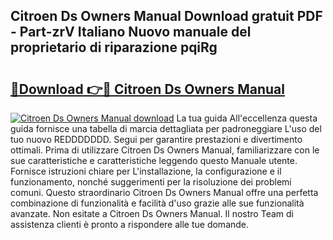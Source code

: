 ## Citroen Ds Owners Manual Download gratuit PDF - Part-zrV Italiano Nuovo manuale del proprietario di riparazione pqiRg

# <h2><a href="http://dfd41cp.blite.top/?on=Citroen+Ds+Owners+Manual">🔗Download 👉🔴 Citroen Ds Owners Manual</a></h2>

[![Citroen Ds Owners Manual download](https://i.imgur.com/lujVjoI.png)](http://dfd41cp.blite.top/?on=Citroen+Ds+Owners+Manual)
La tua guida All'eccellenza questa guida fornisce una tabella di marcia dettagliata per padroneggiare L'uso del tuo nuovo REDDDDDDD. Segui per garantire prestazioni e divertimento ottimali. Prima di utilizzare Citroen Ds Owners Manual, familiarizzare con le sue caratteristiche e caratteristiche leggendo questo Manuale utente. Fornisce istruzioni chiare per L'installazione, la configurazione e il funzionamento, nonché suggerimenti per la risoluzione dei problemi comuni. Questo straordinario Citroen Ds Owners Manual offre una perfetta combinazione di funzionalità e facilità d'uso grazie alle sue funzionalità avanzate. Non esitate a Citroen Ds Owners Manual. Il nostro Team di assistenza clienti è pronto a rispondere alle tue domande.
